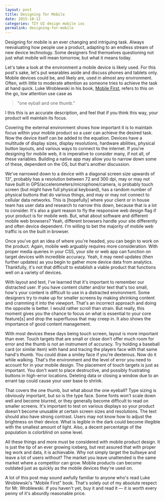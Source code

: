 ```yaml
---
layout: post
title: Designing for Mobile
date: 2015-10-12
categories: TIY UI design mobile ios
permalink: designing-for-mobile
---
```


Designing for mobile is an ever changing and intriguing task. Always reevaluating how people use a product, adapting to an endless stream of new device technology. Some designers find themselves questioning not just what mobile will mean tomorrow, but what it means today.

Let's take a look at the environment a mobile device is likely used. For this post's sake, let's put wearables aside and discuss phones and tablets only. Mobile devices could be, and likely are, used in almost any environment. Often, with little to moderate attention as someone tries to achieve the task at hand quick. Luke Wroblewski in his book, [Mobile First](http://www.lukew.com/resources/mobile_first.asp), refers to this on the go, low attention use case as 

>"one eyball and one thumb." 

I this this is an accurate description, and feel that if you think this way, your product will maintain its focus.

Covering the external environment shows how important it is to maintain focus within your mobile product so a user can achieve the desired task. Now the device itself can be added to the equation. Devices have a multitude of display sizes, display resolutions, hardware abilities, physical button layouts, and various ways to connect to the internet. If you're designing for mobile web, it is imperative to consider many, if not all, of these variables. Building a native app may allow you to narrow down some of these, dependent on the OS, but that's another discussion.

We've narrowed down to a device with a diagonal screen size upwards of 13", probably has a resolution between 72 and 300 dpi, may or may not have built in GPS/accelerometers/microphone/camera, is probably touch screen (but might have full physical keyboard), has a random number of physical buttons that do various things, and may or may not connect to cellular data networks. This is [hopefully] where your client or in house team has user data and research to narrow this down, because that is a lot to consider. It's also a giant reason to fly the responsive web design flag if your product is for mobile web. But, what about software and different mobile web browsers? Yeah, different browsers handle your site differently and often device dependent. I'm willing to bet the majority of mobile web traffic is on the built in browser.

Once you've got an idea of where you're headed, you can begin to work on the product. Again, mobile web arguably requires more consideration. With proper media queries in your CSS, your site or web app can function on target devices with incredible accuracy. Yeah, it may need updates (then further updates) as you begin to gather more device data from analytics. Thankfully, it's not that difficult to establish a viable product that functions well on a variety of devices.

With layout and text, I've learned that it's important to remember our distracted user. If you have content clutter and/or text that's too small, how's your content is difficult to use in a distracted environment. Some designers try to make up for smaller screens by  making shrinking content and cramming it into the viewport. That's an incorrect approach and doing the opposite is better. I would rather scroll than strain. But really, this moment gives you the chance to focus on what is essential to your core feature[s] and drop the superfluous that may creep in. It also shows the importance of good content management.

With most devices these days being touch screen, layout is more important than ever. Touch targets that are small or close don't offer much room for error and the thumb is not an instrument of accuracy. Try holding a baseball card (or similar item) with hand and tracing the players face with that same hand's thumb. You could draw a smiley face if you're dexterous. Now do it while walking. That's the environment and the level of error you need to account for in your mobile design. The placement of touch targets is just as important. You don't want to place destructive, and possibly frustrating buttons in high-error locations. Deleting data or closing a window due to an errant tap could cause your user base to shrink.

That covers the one thumb, but what about the one eyeball? Type sizing is obviously important, but so is the type face. Some fonts won't scale down well and become blurred, or they generally become difficult to read on smaller screens. It's important to test on various displays so your product doesn't become unusable at certain screen sizes and resolutions. The text should also have strong contrast. Users may not know how to adjust the brightness on their device. What is legible in the dark could become illegible with the smallest amount of light. Also, a decent percentatge of the population is colorblind on some level.

All these things and more must be considered with mobile product design. It is just the tip of an ever growing iceberg, but rest assured that with proper leg work and data, it is achievable. Why not simply target the bullseye and leave a lot of users without? The market you leave unattended is the same market where a competitor can grow. Mobile products can become outdated just as quickly as the mobile devices they're used on.

A lot of this post may sound awfully familiar to anyone who's read Luke Wroblewski's "Mobile First" book. That's solely out of my absolute respect for Mr. Wroblewski. If you haven't yet, buy it and read it &mdash; it is worth every penny of it's absurdly reasonable price.
